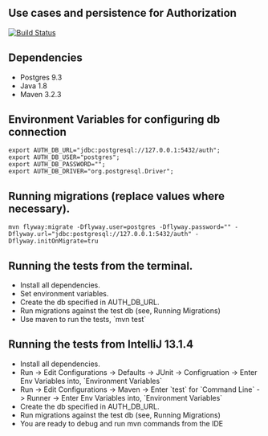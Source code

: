Use cases and persistence for Authorization
-----------------------------------------------
[![Build Status](https://travis-ci.org/RootServices/auth.svg?branch=development)](https://travis-ci.org/RootServices/auth)

Dependencies
------------
<ul>
    <li>Postgres 9.3</li>
    <li>Java 1.8</li>
    <li>Maven 3.2.3</li>
</ul>

Environment Variables for configuring db connection
---------------------------------------------------
```
export AUTH_DB_URL="jdbc:postgresql://127.0.0.1:5432/auth";
export AUTH_DB_USER="postgres";
export AUTH_DB_PASSWORD="";
export AUTH_DB_DRIVER="org.postgresql.Driver";
```

Running migrations (replace values where necessary).
----------------------------------------------------
```
mvn flyway:migrate -Dflyway.user=postgres -Dflyway.password="" -Dflyway.url="jdbc:postgresql://127.0.0.1:5432/auth" -Dflyway.initOnMigrate=tru
```

Running the tests from the terminal.
------------------------------------
<ul>
    <li>Install all dependencies.</li>
    <li>Set environment variables.</li>
    <li>Create the db specified in AUTH_DB_URL.</li>
    <li>Run migrations against the test db (see, Running Migrations)</li>
    <li>Use maven to run the tests, `mvn test`</li>
</ul>

Running the tests from IntelliJ 13.1.4
---------------------------------------
<ul>
    <li>Install all dependencies.</li>
    <li>Run -> Edit Configurations -> Defaults -> JUnit -> Configruation -> Enter Env Variables into, `Environment Variables`</li>
    <li>Run -> Edit Configurations -> Maven -> Enter `test` for `Command Line` -> Runner -> Enter Env Variables into, `Environment Variables`</li>
    <li>Create the db specified in AUTH_DB_URL.</li>
    <li>Run migrations against the test db (see, Running Migrations)</li>
    <li>You are ready to debug and run mvn commands from the IDE</li>
</ul>

